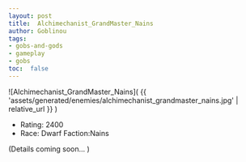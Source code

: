 ```yaml
---
layout: post
title:  Alchimechanist_GrandMaster_Nains
author: Goblinou
tags:
- gobs-and-gods
- gameplay
- gobs
toc:  false
---
```


![Alchimechanist_GrandMaster_Nains]( {{ 'assets/generated/enemies/alchimechanist_grandmaster_nains.jpg' | relative_url }} )
- Rating: 2400
- Race: Dwarf  Faction:Nains

(Details coming soon... )